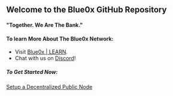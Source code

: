## Welcome to the Blue0x GitHub Repository

#### "Together. We Are The Bank."

#### To learn More About The Blue0x Network:

- Visit [Blue0x | LEARN](https://learn.blue0x.com).
- Chat with us on [Discord](https://discord.gg/EbBWRSPW63)!

##### To Get Started Now:
[Setup a Decentralized Public Node](https://learn.blue0x.com/setup/vps)















